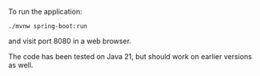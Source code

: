 To run the application:

```
./mvnw spring-boot:run
```

and visit port 8080 in a web browser.

The code has been tested on Java 21, but should work on earlier versions as well.
